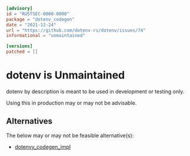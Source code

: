 ```toml
[advisory]
id = "RUSTSEC-0000-0000"
package = "dotenv_codegen"
date = "2021-12-24"
url = "https://github.com/dotenv-rs/dotenv/issues/74"
informational = "unmaintained"

[versions]
patched = []
```

# dotenv is Unmaintained

dotenv by description is meant to be used in development or testing only.

Using this in production may or may not be advisable.

## Alternatives

The below may or may not be feasible alternative(s):
- [dotenvy_codegen_impl](https://crates.io/crates/dotenvy_codegen_impl)
